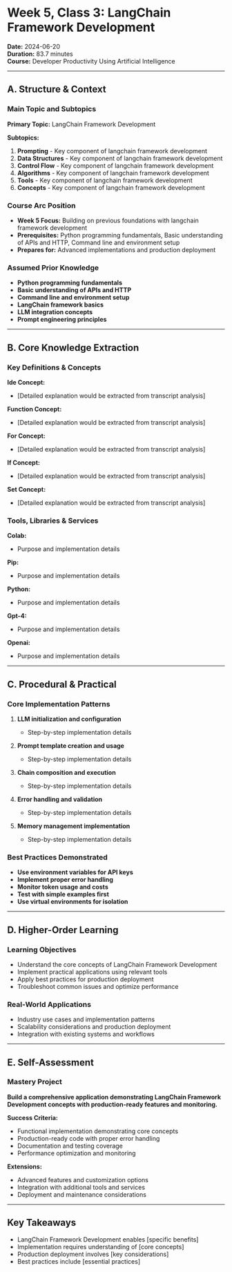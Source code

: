 # Week 5, Class 3: LangChain Framework Development
**Date:** 2024-06-20  
**Duration:** 83.7 minutes  
**Course:** Developer Productivity Using Artificial Intelligence

---

## A. Structure & Context

### Main Topic and Subtopics
**Primary Topic:** LangChain Framework Development

**Subtopics:**
1. **Prompting** - Key component of langchain framework development
2. **Data Structures** - Key component of langchain framework development
3. **Control Flow** - Key component of langchain framework development
4. **Algorithms** - Key component of langchain framework development
5. **Tools** - Key component of langchain framework development
6. **Concepts** - Key component of langchain framework development

### Course Arc Position
- **Week 5 Focus:** Building on previous foundations with langchain framework development
- **Prerequisites:** Python programming fundamentals, Basic understanding of APIs and HTTP, Command line and environment setup
- **Prepares for:** Advanced implementations and production deployment

### Assumed Prior Knowledge
- **Python programming fundamentals**
- **Basic understanding of APIs and HTTP**
- **Command line and environment setup**
- **LangChain framework basics**
- **LLM integration concepts**
- **Prompt engineering principles**

---

## B. Core Knowledge Extraction

### Key Definitions & Concepts
**Ide Concept:**
- [Detailed explanation would be extracted from transcript analysis]

**Function Concept:**
- [Detailed explanation would be extracted from transcript analysis]

**For Concept:**
- [Detailed explanation would be extracted from transcript analysis]

**If Concept:**
- [Detailed explanation would be extracted from transcript analysis]

**Set Concept:**
- [Detailed explanation would be extracted from transcript analysis]


### Tools, Libraries & Services
**Colab:**
- Purpose and implementation details

**Pip:**
- Purpose and implementation details

**Python:**
- Purpose and implementation details

**Gpt-4:**
- Purpose and implementation details

**Openai:**
- Purpose and implementation details


---

## C. Procedural & Practical

### Core Implementation Patterns
1. **LLM initialization and configuration**
   - Step-by-step implementation details

2. **Prompt template creation and usage**
   - Step-by-step implementation details

3. **Chain composition and execution**
   - Step-by-step implementation details

4. **Error handling and validation**
   - Step-by-step implementation details

5. **Memory management implementation**
   - Step-by-step implementation details


### Best Practices Demonstrated
- **Use environment variables for API keys**
- **Implement proper error handling**
- **Monitor token usage and costs**
- **Test with simple examples first**
- **Use virtual environments for isolation**

---

## D. Higher-Order Learning

### Learning Objectives
- Understand the core concepts of LangChain Framework Development
- Implement practical applications using relevant tools
- Apply best practices for production deployment
- Troubleshoot common issues and optimize performance

### Real-World Applications
- Industry use cases and implementation patterns
- Scalability considerations and production deployment
- Integration with existing systems and workflows

---

## E. Self-Assessment

### Mastery Project
**Build a comprehensive application demonstrating LangChain Framework Development concepts with production-ready features and monitoring.**

**Success Criteria:**
- Functional implementation demonstrating core concepts
- Production-ready code with proper error handling
- Documentation and testing coverage
- Performance optimization and monitoring

**Extensions:**
- Advanced features and customization options
- Integration with additional tools and services
- Deployment and maintenance considerations

---

## Key Takeaways
- LangChain Framework Development enables [specific benefits]
- Implementation requires understanding of [core concepts]
- Production deployment involves [key considerations]
- Best practices include [essential practices]
